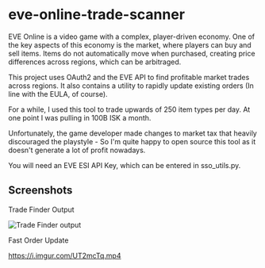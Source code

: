 # eve-online-trade-scanner
EVE Online is a video game with a complex, player-driven economy. One of the key aspects of this economy is the market, where players can buy and sell items. Items do not automatically move when purchased, creating price differences across regions, which can be arbitraged.

This project uses OAuth2 and the EVE API to find profitable market trades across regions. It also contains a utility to rapidly update existing orders (In line with the EULA, of course).

For a while, I used this tool to trade upwards of 250 item types per day. At one point I was pulling in 100B ISK a month. 

Unfortunately, the game developer made changes to market tax that heavily discouraged the playstyle - So I'm quite happy to open source this tool as it doesn't generate a lot of profit nowadays.

You will need an EVE ESI API Key, which can be entered in sso_utils.py.

## Screenshots

Trade Finder Output

![Trade Finder output](https://i.imgur.com/RhXZ9h0.png)

Fast Order Update

https://i.imgur.com/UT2mcTq.mp4
